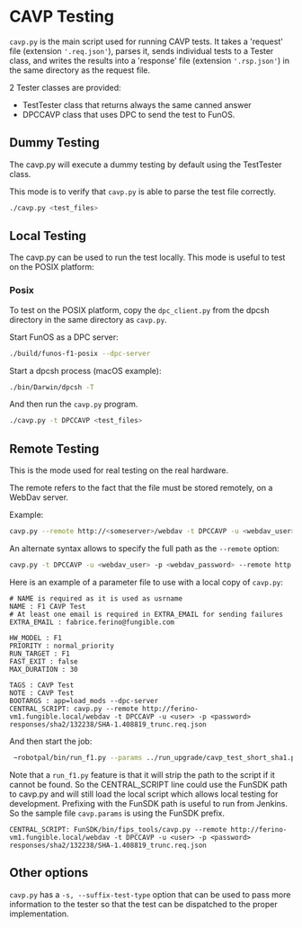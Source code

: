 # CAVP Testing

`cavp.py` is the main script used for running CAVP tests. It takes a 'request' file (extension `'.req.json'`), parses it, sends individual tests to a Tester class, and writes the results into a 'response' file (extension `'.rsp.json'`) in the same directory as the request file.

2 Tester classes are provided: 

* TestTester class that returns always the same canned answer
* DPCCAVP class that uses DPC to send the test to FunOS.


## Dummy Testing

The cavp.py will execute a dummy testing by default using the TestTester class. 

This mode is to verify that `cavp.py` is able to parse the test file correctly.

```sh
./cavp.py <test_files>
```
## Local Testing

The cavp.py can be used to run the test locally. This mode is useful to test on the POSIX platform:

### Posix

To test on the POSIX platform, copy the `dpc_client.py` from the dpcsh directory in the same directory as `cavp.py`.

Start FunOS as a DPC server:

```sh
./build/funos-f1-posix --dpc-server
```

Start a dpcsh process (macOS example):

```sh
./bin/Darwin/dpcsh -T
```

And then run the `cavp.py` program.

```sh
./cavp.py -t DPCCAVP <test_files>
```

## Remote Testing

This is the mode used for real testing on the real hardware. 

The remote refers to the fact that the file must be stored remotely, on a WebDav server.

Example:

```sh
cavp.py --remote http://<someserver>/webdav -t DPCCAVP -u <webdav_user> -p <webdav_password> responses/sha2/132238/SHA-1.408819.req.json
```

An alternate syntax allows to specify the full path as the `--remote` option:

```sh
cavp.py -t DPCCAVP -u <webdav_user> -p <webdav_password> --remote http://<someserver>/webdav/responses/sha2/132238/SHA-1.408819.req.json
```

Here is an example of a parameter file to use with a local copy of `cavp.py`:

```
# NAME is required as it is used as usrname
NAME : F1 CAVP Test
# At least one email is required in EXTRA_EMAIL for sending failures
EXTRA_EMAIL : fabrice.ferino@fungible.com

HW_MODEL : F1
PRIORITY : normal_priority
RUN_TARGET : F1
FAST_EXIT : false
MAX_DURATION : 30

TAGS : CAVP Test
NOTE : CAVP Test
BOOTARGS : app=load_mods --dpc-server
CENTRAL_SCRIPT: cavp.py --remote http://ferino-vm1.fungible.local/webdav -t DPCCAVP -u <user> -p <password> responses/sha2/132238/SHA-1.408819_trunc.req.json
```

And then start the job:

```sh
 ~robotpal/bin/run_f1.py --params ../run_upgrade/cavp_test_short_sha1.params funos-f1.signed
```

Note that a `run_f1.py` feature is that it will strip the path to the script if it cannot be found. So the CENTRAL_SCRIPT line could use the FunSDK path to cavp.py and will still load the local script which allows local testing for development. Prefixing with the FunSDK path is useful to run from Jenkins. So the sample file `cavp.params` is using the FunSDK prefix.

```
CENTRAL_SCRIPT: FunSDK/bin/fips_tools/cavp.py --remote http://ferino-vm1.fungible.local/webdav -t DPCCAVP -u <user> -p <password> responses/sha2/132238/SHA-1.408819_trunc.req.json
```


## Other options	

`cavp.py` has a `-s, --suffix-test-type` option that can be used to pass more information to the tester so that the test can be dispatched to the proper implementation.
